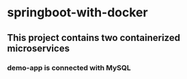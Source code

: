 # springboot-with-docker

## This project contains two containerized microservices

### demo-app is connected with MySQL 

